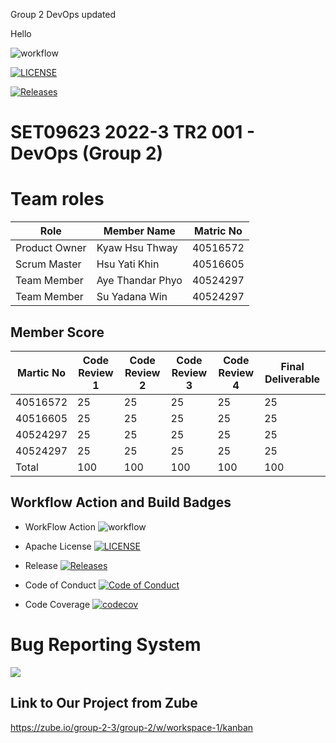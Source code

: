 Group 2 DevOps updated

Hello

![workflow](https://github.com/hsuyatikhin-alissa/group2/actions/workflows/main.yml/badge.svg)

[![LICENSE](https://img.shields.io/github/license/hsuyatikhin-alissa/group2.svg?style=flat-square)](https://github.com/hsuyatikhin-alissa/group2/blob/master/LICENSE)

[![Releases](https://img.shields.io/github/release/hsuyatikhin-alissa/group2/all.svg?style=flat-square)](https://github.com/hsuyatikhin-alissa/group2/releases)


<h1>SET09623 2022-3 TR2 001 - DevOps (Group 2)</h1> 

# Team roles

| Role          | Member Name      | Matric No |
|---------------|------------------|-----------|
| Product Owner | Kyaw Hsu Thway   | 40516572  |
| Scrum Master  | Hsu Yati Khin    | 40516605  |
| Team Member   | Aye Thandar Phyo | 40524297  |
| Team Member   | Su Yadana Win    | 40524297  |

## Member Score
| Martic No | Code Review 1 | Code Review 2 | Code Review 3 | Code Review 4 | Final Deliverable |
|-----------|---------------|---------------|---------------|---------------|-------------------|
| 40516572  | 25            | 25            | 25            | 25            | 25                |    
| 40516605  | 25            | 25            | 25            | 25            | 25                |    
| 40524297  | 25            | 25            | 25            | 25            | 25                |     
| 40524297  | 25            | 25            | 25            | 25            | 25                |     
| Total     | 100           | 100           | 100           | 100           | 100               |    


## Workflow Action and Build Badges
* WorkFlow Action ![workflow](https://github.com/hsuyatikhin-alissa/group2/actions/workflows/main.yml/badge.svg)

* Apache License [![LICENSE](https://img.shields.io/github/license/hsuyatikhin-alissa/group2.svg?style=flat-square)](https://github.com/hsuyatikhin-alissa/group2/blob/master/LICENSE)

* Release [![Releases](https://img.shields.io/github/release/hsuyatikhin-alissa/group2/all.svg?style=flat-square)](https://github.com/hsuyatikhin-alissa/group2/releases)

* Code of Conduct [![Code of Conduct](https://img.shields.io/badge/code%20of-conduct-ff69b4.svg?style=flat)](https://github.com/hsuyatikhin-alissa/group2/blob/master/CodeOfConduct.md)

* Code Coverage [![codecov](https://codecov.io/gh/hsuyatikhin-alissa/group2/branch/master/graph/badge.svg?token=GR5UHCYCPW)](https://app.codecov.io/gh/hsuyatikhin-alissa/group2/tree/master)

# Bug Reporting System
![](screenshot/bug_reporting.PNG)

## Link to Our Project from Zube
https://zube.io/group-2-3/group-2/w/workspace-1/kanban



